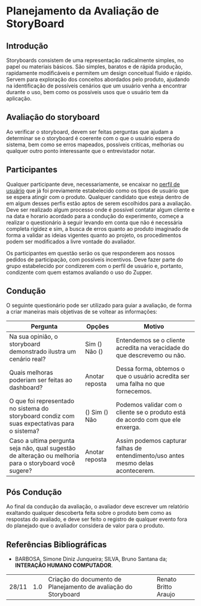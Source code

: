 # Planejamento da Avaliação de StoryBoard

## Introdução

Storyboards consistem de uma representação radicalmente simples, no papel ou materiais básicos. São simples, baratos e de rápida produção, rapidamente modificáveis e permitem um design conceitual fluido e rápido. Servem para exploração dos conceitos abordados pelo produto, ajudando na identificação de possíveis cenários que um usuário venha a encontrar durante o uso, bem como os possíveis usos que o usuário tem da aplicação.

## Avaliação do storyboard

Ao verificar o storyboard, devem ser feitas perguntas que ajudam a determinar se o storyboard é coerente com o que o usuário espera do sistema, bem como se erros mapeados, possíveis critícas, melhorias ou qualquer outro ponto interessante que o entrevistador notar. 

## Participantes

Qualquer participante deve, necessariamente, se encaixar no [perfil de usuário](https://github.com/Interacao-Humano-Computador/2020.1-Zupper/blob/master/docs/perfil-de-usuario.md) que já foi previamente
estabelecido como os tipos de usuário que se espera atingir com o produto. Qualquer candidato que esteja dentro de em algum desses perfis estão aptos de serem escolhidos para a avaliação. Deve ser realizado algum processo onde é possível contatar algum cliente e na data e horario acordado para a condução do experimento, começe a realizar o questionário à seguir levando em conta que não é necessária completa rigidez e sim, a busca de erros quanto ao produto imaginado de forma a validar as ideias vigentes quanto ao projeto, os procedimentos podem ser modificados a livre vontade do avaliador. 

Os participantes em questão serão os que responderem aos nossos pedidos de participação, com possíveis incentivos. Deve fazer parte do grupo estabelecido por condizerem com o perfil de usuário e, portanto, condizente com quem estamos avaliando o uso do Zupper.

## Condução 

O seguinte questionário pode ser utilizado para guiar a avaliação, de forma a criar maneiras mais objetivas de se voltear as informações:

| Pergunta | Opções | Motivo | 
| - | - | - |
| Na sua opinião, o storyboard demonstrado ilustra um cenário real? | Sim () Não () | Entendemos se o cliente acredita na veracidade do que descrevemo ou não. |
| Quais melhoras poderiam ser feitas ao dashboard? | Anotar reposta | Dessa forma, obtemos o que o usuário acredita ser uma falha no que fornecemos. |
| O que foi representado no sistema do storyboard condiz com suas expectativas para o sistema? | () Sim () Não | Podemos validar com o cliente se o produto está de acordo com que ele enxerga. |
| Caso a ultima pergunta seja não, qual sugestão de alteração ou melhoria para o storyboard você sugere? | Anotar reposta | Assim podemos capturar falhas de entendimento/uso antes mesmo delas acontecerem. |

## Pós Condução 

Ao final da condução da avaliação, o avaliador deve escrever um relatório exaltando qualquer descoberta feita sobre o produto bem como as respostas do avaliado, e deve ser feito o registro de qualquer evento fora do planejado que o avaliador considera de valor para o produto.

## Referências Bibliográficas

- BARBOSA, Simone Diniz Junqueira; SILVA, Bruno Santana da; **INTERAÇÃO HUMANO COMPUTADOR**.

<table>
  <tr>
    <td>28/11</td>
    <td>1.0</td>
    <td>Criação do documento de Planejamento de avaliação do Storyboard</td>
    <td>Renato Britto Araujo</td>
  </tr>
</table>